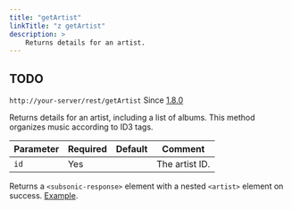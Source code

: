 ```yaml
---
title: "getArtist"
linkTitle: "z getArtist"
description: >
    Returns details for an artist.
---
```


## TODO

`http://your-server/rest/getArtist` Since [1.8.0](../subsonic-versions)

Returns details for an artist, including a list of albums. This method organizes music according to ID3 tags.

| Parameter | Required | Default | Comment |
| --- | --- | --- | --- |
| `id` | Yes |     | The artist ID. |

Returns a `<subsonic-response>` element with a nested `<artist>` element on success. [Example](http://subsonic.org/pages/inc/api/examples/artist_example_1.xml).
